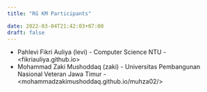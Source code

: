 ```yaml
---
title: "RG KM Participants"

date: 2022-03-04T21:42:03+07:00
draft: false
---
```


- Pahlevi Fikri Auliya (levi) - Computer Science NTU - <fikriauliya.github.io>
- Mohammad Zaki Mushoddaq (zaki) - Universitas Pembangunan Nasional Veteran Jawa Timur - <mohammadzakimushoddaq.github.io/muhza02/>
